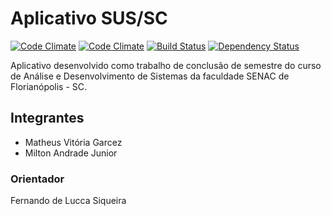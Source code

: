# Aplicativo SUS/SC

[![Code Climate](https://codeclimate.com/github/senacsc/appsus/badges/gpa.svg)](https://codeclimate.com/github/senacsc/appsus) 
[![Code Climate](https://img.shields.io/codeclimate/coverage/github/triAGENS/ashikawa-core.svg?maxAge=2592000)](https://codeclimate.com/github/senacsc/appsus/code)
[![Build Status](https://travis-ci.org/senacsc/appsus.svg?branch=master)](https://travis-ci.org/senacsc/appsus)
[![Dependency Status](https://www.versioneye.com/user/projects/574eebfae298f3003798c90b/badge.svg)](https://www.versioneye.com/user/projects/574eebfae298f3003798c90b)

Aplicativo desenvolvido como trabalho de conclusão de semestre do curso de Análise e Desenvolvimento de Sistemas da faculdade SENAC de Florianópolis - SC.

## Integrantes
- Matheus Vitória Garcez
- Milton Andrade Junior

### Orientador
Fernando de Lucca Siqueira
